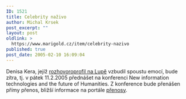 ```yaml
---
ID: 1521
title: Celebrity naživo
author: Michal Krsek
post_excerpt: ""
layout: post
oldlink: >
  https://www.marigold.cz/item/celebrity-nazivo
published: true
post_date: 2005-02-10 16:09:04
---
```

<p><!--startfragment -->Denisa Kera, jejíž <a href="http://www.lupa.cz/clanek.php3?show=3920"  target="_blank">rozhovoroprofil na Lupě</a>
vzbudil spoustu emocí, bude zítra, tj. v pátek 11.2.2005 přednášet na
konferenci New information technologies and the future of Humanities. Z
konference bude přenášen přímy přenos, bližší informace na portále <a href="http://prenosy.cesnet.cz/">přenosy</a>.
</p>
